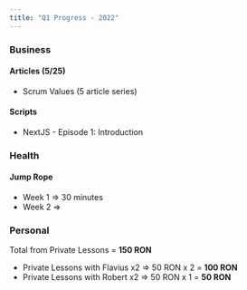 ```yaml
---
title: "Q1 Progress - 2022"
---
```

### Business
#### Articles (5/25)
- Scrum Values (5 article series)

#### Scripts
- NextJS - Episode 1: Introduction

### Health
#### Jump Rope
- Week 1 => 30 minutes
- Week 2 =>

### Personal
Total from Private Lessons = **150 RON**
- Private Lessons with Flavius x2 => 50 RON x 2 = **100 RON**
- Private Lessons with Robert x2 => 50 RON x 1 = **50 RON**
